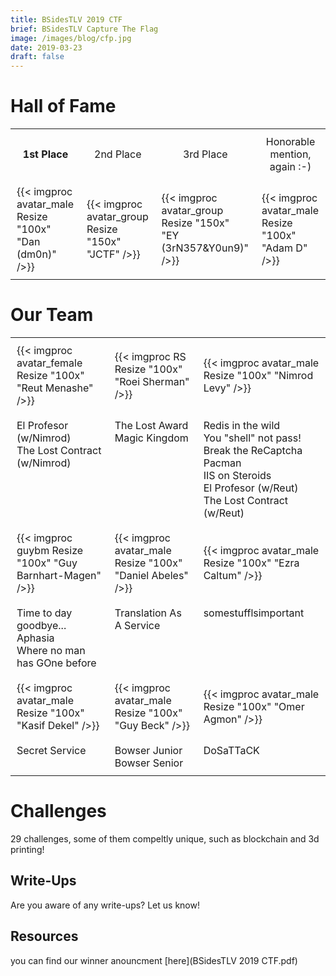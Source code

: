 ```yaml
---
title: BSidesTLV 2019 CTF
brief: BSidesTLV Capture The Flag
image: /images/blog/cfp.jpg
date: 2019-03-23
draft: false
---
```


# Hall of Fame

<table align="center">
    <tr>
        <td style="border:0px solid black; padding:10px;text-align: center;">
            <b>1st Place
        </td>
        <td style="border:0px solid black; padding:10px;text-align: center;">
            2nd Place
        </td>
        <td style="border:0px solid black; padding:10px;text-align: center;">
            3rd Place
        </td>
        <td style="border:0px solid black; padding:10px;text-align: center;">
            Honorable mention, again :-)
        </td>
    </tr>
    <tr>
        <td style="border:0px solid black; padding:10px;">
        {{< imgproc avatar_male Resize "100x" "Dan (dm0n)" />}}
        </td>
        <td style="border:0px solid black; padding:10px;">
        {{< imgproc avatar_group Resize "150x" "JCTF" />}}
        </td>
        <td style="border:0px solid black; padding:10px;">
        {{< imgproc avatar_group Resize "150x" "EY (3rN357&Y0un9)" />}}             
        </td>
        <td style="border:0px solid black; padding:10px;">
            {{< imgproc avatar_male Resize "100x" "Adam D" />}}             
        </td>
</table>


# Our Team

<table align="center">
    <tr>
        <td style="border:0px solid black; padding:10px;">
        {{< imgproc avatar_female Resize "100x" "Reut Menashe" />}}
        </td>
        <td style="border:0px solid black; padding:10px;">
        {{< imgproc RS Resize "100x" "Roei Sherman" />}} 
        </td>
        <td style="border:0px solid black; padding:10px;">
        {{< imgproc avatar_male Resize "100x" "Nimrod Levy" />}}
        </td>
    </tr>
    <tr>
        <td style="border:0px solid black; padding:10px;vertical-align:top">
        El Profesor (w/Nimrod)<br>
        The Lost Contract (w/Nimrod)
        </td>
        <td style="border:0px solid black; padding:10px;vertical-align:top">
        The Lost Award<br>
        Magic Kingdom
        </td>
        <td style="border:0px solid black; padding:10px;vertical-align:top">
        Redis in the wild<br>
        You "shell" not pass!<br>
        Break the ReCaptcha<br>
        Pacman<br>
        IIS on Steroids<br>
        El Profesor (w/Reut)<br>
        The Lost Contract (w/Reut)
    </tr>
    <tr>
        <td style="border:0px solid black; padding:10px;">
        {{< imgproc guybm Resize "100x" "Guy Barnhart-Magen" />}}
        </td>
        <td style="border:0px solid black; padding:10px;">
        {{< imgproc avatar_male Resize "100x" "Daniel Abeles" />}}
        </td>
        <td style="border:0px solid black; padding:10px;">
        {{< imgproc avatar_male Resize "100x" "Ezra Caltum" />}}
        </td>
    </tr>
    <tr>
        <td style="border:0px solid black; padding:10px;vertical-align:top">
        Time to day goodbye...<br>
        Aphasia<br>
        Where no man has GOne before
        </td>
        <td style="border:0px solid black; padding:10px;vertical-align:top">
        Translation As A Service
        </td>
        <td style="border:0px solid black; padding:10px;vertical-align:top">
        somestufflsimportant
        </td>
    </tr>
    <tr>
        <td style="border:0px solid black; padding:10px;">
        {{< imgproc avatar_male Resize "100x" "Kasif Dekel" />}}
        </td>
        <td style="border:0px solid black; padding:10px;">
        {{< imgproc avatar_male Resize "100x" "Guy Beck" />}}
        </td>
        <td style="border:0px solid black; padding:10px;">
        {{< imgproc avatar_male Resize "100x" "Omer Agmon" />}}
        </td>
    </tr>
    <tr>
        <td style="border:0px solid black; padding:10px;vertical-align:top">
        Secret Service
        </td>
        <td style="border:0px solid black; padding:10px;vertical-align:top">
        Bowser Junior<br>
        Bowser Senior
        </td>
        <td style="border:0px solid black; padding:10px;vertical-align:top">
        DoSaTTaCK
        </td>
    </tr>

</table>


<!-- {{< imgproc avatar_male Resize "100x"  />}}
{{< imgproc avatar_female Resize "100x"  />}} -->

# Challenges

29 challenges, some of them compeltly unique, such as blockchain and 3d printing!

## Write-Ups

Are you aware of any write-ups? Let us know!

## Resources

you can find our winner anouncment [here](BSidesTLV 2019 CTF.pdf)
